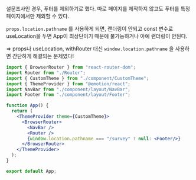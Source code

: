 설문조사인 경우, 푸터를 제외하기로 했다. 따로 페이지를 제작하지 않고도 푸터를 특정 페이지에서만 제외할 수 있다.

`props.location.pathname` 를 사용하게 되면, 랜더링이 안되고 const 변수로 useLocation을 두면 App이 최상단이기 때문에 불가능하거나 아예 랜더링이 안된다. 

⇒ props나 useLocation, withRouter 대신 `window.location.pathname` 을 사용하면 간단하게 해결되는 문제였다!

```jsx
import { BrowserRouter } from "react-router-dom";
import Router from "./Router";
import { CustomTheme } from "./component/CustomTheme";
import { ThemeProvider } from "@emotion/react";
import NavBar from "./component/layout/NavBar";
import Footer from "./component/layout/Footer";

function App() {
  return (
    <ThemeProvider theme={CustomTheme}>
      <BrowserRouter>
        <NavBar />
        <Router />
        {window.location.pathname === "/survey" ? null: <Footer/>}
      </BrowserRouter>
    </ThemeProvider>
  );
}

export default App;
```

